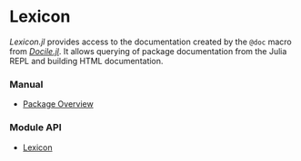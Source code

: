 # Lexicon

*Lexicon.jl* provides access to the documentation created by the `@doc`
macro from [*Docile.jl*](https://github.com/MichaelHatherly/Docile.jl). It
allows querying of package documentation from the Julia REPL and
building HTML documentation.

### Manual

* [Package Overview](manual)

### Module API

* [Lexicon](api/lexicon)

